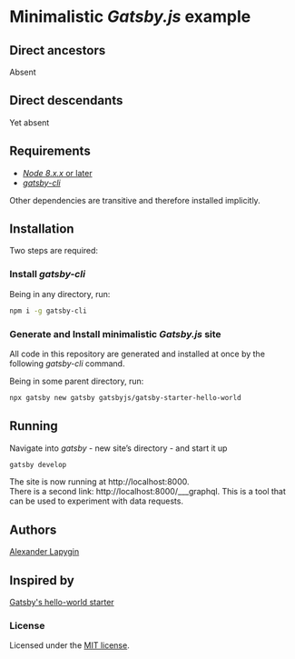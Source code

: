# Minimalistic *Gatsby.js* example

## Direct ancestors

Absent

## Direct descendants

Yet absent

## Requirements

* [*Node 8.x.x* or later](https://nodejs.org/en/download/package-manager/)
* [*gatsby-cli*](https://www.npmjs.com/package/gatsby-cli)

Other dependencies are transitive and therefore installed implicitly.

## Installation

Two steps are required:

### Install *gatsby-cli*

Being in any directory, run:

```sh
npm i -g gatsby-cli
```

### Generate and Install minimalistic *Gatsby.js* site

All code in this repository are generated and installed at once by the following *gatsby-cli* command.

Being in some parent directory, run:

```sh
npx gatsby new gatsby gatsbyjs/gatsby-starter-hello-world
```

## Running

Navigate into *gatsby* - new site’s directory - and start it up

```sh
gatsby develop
```

The site is now running at http://localhost:8000.  
There is a second link: http://localhost:8000/___graphql. This is a tool that can be used to experiment with data
requests.

## Authors

[Alexander Lapygin](https://github.com/AlexanderLapygin)

## Inspired by

[Gatsby's hello-world starter](https://github.com/gatsbyjs/gatsby-starter-hello-world)

### License

Licensed under the [MIT license](./LICENSE).
